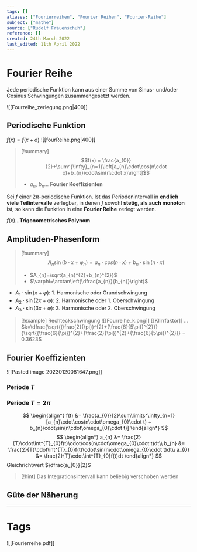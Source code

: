 ```yaml
---
tags: []
aliases: ["Fourierreihen", "Fourier Reihen", "Fourier-Reihe"]
subject: ["mathe"]
source: ["Rudolf Frauenschuh"]
reference: []
created: 24th March 2022
last_edited: 11th April 2022
---
```

# Fourier Reihe
Jede periodische Funktion kann aus einer Summe von Sinus- und/oder Cosinus Schwingungen zusammengesetzt werden.

![[Fourreihe_zerlegung.png|400]]


## Periodische Funktion
$f(x)=f(x+a)$
![[fourReihe.png|400]]

>[!summary] $$f(x) = \frac{a_{0}}{2}+\sum^{\infty}_{n=1}\left[a_{n}\cdot\cos(n\cdot x)+b_{n}\cdot\sin(n\cdot x)\right]$$
> - $a_{n}$, $b_{n}\dots$ **Fourier Koeffizienten**

Sei $f$ einer $2\pi$-periodische Funktion.
Ist das Periodenintervall in **endlich viele Teilintervalle** zerlegbar, in denen $f$ sowohl **stetig, als auch monoton** ist, so kann die Funktion in eine **Fourier Reihe** zerlegt werden.

$f(x)\dots$**Trigonometrisches Polynom**

## Amplituden-Phasenform

> [!summary] $$A_{n}\sin(b\cdot x+\varphi_{n})=a_{n}\cdot cos(n \cdot x)+b_{n} \cdot\sin(n\cdot x)$$
> - $A_{n}=\sqrt{a_{n}^{2}+b_{n}^{2}}$
> - $\varphi=\arctan\left(\dfrac{a_{n}}{b_{n}}\right)$

- $A_{1}\cdot\sin(x+\varphi)$: 1. Harmonische oder Grundschwingung
- $A_{2}\cdot\sin(2x+\varphi)$: 2. Harmonische oder 1. Oberschwingung
- $A_{3}\cdot\sin(3x+\varphi)$: 3. Harmonische oder 2. Oberschwingung

>[!example] Rechteckschwingung
> ![[Fourreihe_k.png]]
> [[Klirrfaktor]] ... $k=\dfrac{\sqrt{(\frac{2}{\pi})^{2}+(\frac{6}{5\pi})^{2}}}{\sqrt{(\frac{6}{\pi})^{2}+(\frac{2}{\pi})^{2}+(\frac{6}{5\pi})^{2}}} = 0.3623$


## Fourier Koeffizienten
![[Pasted image 20230120081647.png]]

### Periode $T$



### Periode $T=2\pi$
$$
\begin{align*}
f(t) &= \frac{a_{0}}{2}\sum\limits^\infty_{n=1}[a_{n}\cdot\cos(n\cdot\omega_{0}\cdot t) + b_{n}\cdot\sin(n\cdot\omega_{0}\cdot t)]
\end{align*}
$$
$$
\begin{align*}
a_{n} &= \frac{2}{T}\cdot\int^{T}_{0}f(t)\cdot\cos(n\cdot\omega_{0}\cdot t)dt\\
b_{n} &= \frac{2}{T}\cdot\int^{T}_{0}f(t)\cdot\sin(n\cdot\omega_{0}\cdot t)dt\\
a_{0} &= \frac{2}{T}\cdot\int^{T}_{0}f(t)dt
\end{align*}
$$
Gleichrichtwert $\dfrac{a_{0}}{2}$

> [!hint] Das Integrationsintervall kann beliebig verschoben werden

## Güte der Näherung


---

# Tags
![[Fourierreihe.pdf]]